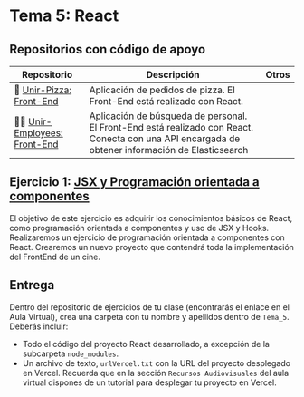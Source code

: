 Tema 5: React
=============================================

## Repositorios con código de apoyo

| Repositorio | Descripción | Otros
|-----------|--|--|
|🍕 [Unir-Pizza: Front-End](https://github.com/UnirCs/front-end-pizza) |  Aplicación de pedidos de pizza. El Front-End está realizado con React. |
|👨‍💼 [Unir-Employees: Front-End](https://github.com/UnirCs/front-end-facets) |  Aplicación de búsqueda de personal. El Front-End está realizado con React. Conecta con una API encargada de obtener información de Elasticsearch |


## Ejercicio 1: [**JSX y Programación orientada a componentes**](https://github.com/UnirCs/DWFS-GLOBAL/tree/master/Tema_5/Ejercicios/Cinema)

El objetivo de este ejercicio es adquirir los conocimientos básicos de React, como programación orientada a componentes y uso de JSX y Hooks.
Realizaremos un ejercicio de programación orientada a componentes con React. Crearemos un nuevo proyecto que contendrá toda la implementación del FrontEnd de un cine.

## Entrega

Dentro del repositorio de ejercicios de tu clase (encontrarás el enlace en el Aula Virtual), crea una carpeta con tu nombre y apellidos dentro de ``Tema_5``. Deberás incluir:
-  Todo el código del proyecto React desarrollado, a excepción de la subcarpeta ``node_modules``.
-  Un archivo de texto, ``urlVercel.txt`` con la URL del proyecto desplegado en Vercel. Recuerda que en la sección ``Recursos Audiovisuales`` del aula virtual dispones de un tutorial para desplegar tu proyecto en Vercel.
